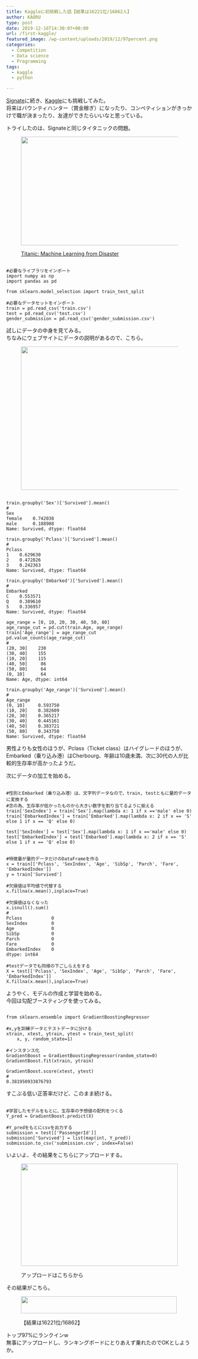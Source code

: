 ```yaml
---
title: Kaggleに初挑戦した話【結果は16221位/16862人】
author: KAORU
type: post
date: 2019-12-16T14:30:07+00:00
url: /first-kaggle/
featured_image: /wp-content/uploads/2019/12/97percent.png
categories:
  - Competition
  - Data science
  - Programming
tags:
  - kaggle
  - python

---
```

[Signate][1]に続き、<a rel="noreferrer noopener" aria-label="Kaggle (新しいタブで開く)" href="https://www.kaggle.com/" target="_blank">Kaggle</a>にも挑戦してみた。  
将来はバウンティハンター（賞金稼ぎ）になったり、コンペティションがきっかけで職が決まったり、友達ができたらいいなと思っている。

トライしたのは、Signateと同じタイタニックの問題。<figure class="wp-block-image size-large is-resized">

<img src="https://kaorumitsumori.com/wp-content/uploads/2019/12/Screen-Shot-2019-12-16-at-19.09.26-1024x571.png" alt="" class="wp-image-869" width="527" height="293" srcset="https://kaorumitsumori.com/wp-content/uploads/2019/12/Screen-Shot-2019-12-16-at-19.09.26-1024x571.png 1024w, https://kaorumitsumori.com/wp-content/uploads/2019/12/Screen-Shot-2019-12-16-at-19.09.26-300x167.png 300w, https://kaorumitsumori.com/wp-content/uploads/2019/12/Screen-Shot-2019-12-16-at-19.09.26-768x428.png 768w, https://kaorumitsumori.com/wp-content/uploads/2019/12/Screen-Shot-2019-12-16-at-19.09.26-1536x856.png 1536w, https://kaorumitsumori.com/wp-content/uploads/2019/12/Screen-Shot-2019-12-16-at-19.09.26-2048x1141.png 2048w" sizes="(max-width: 527px) 100vw, 527px" /><figcaption>[Titanic: Machine Learning from Disaster][2]</figcaption></figure> 

<pre class="wp-block-code"><code>
#必要なライブラリをインポート
import numpy as np
import pandas as pd

from sklearn.model_selection import train_test_split

#必要なデータセットをインポート
train = pd.read_csv('train.csv')
test = pd.read_csv('test.csv')
gender_submission = pd.read_csv('gender_submission.csv')</code></pre>

試しにデータの中身を見てみる。  
ちなみにウェブサイトにデータの説明があるので、こちら。<figure class="wp-block-image size-large is-resized">

<img src="https://kaorumitsumori.com/wp-content/uploads/2019/12/Screen-Shot-2019-12-16-at-22.45.29-1-1024x808.png" alt="" class="wp-image-886" width="491" height="387" srcset="https://kaorumitsumori.com/wp-content/uploads/2019/12/Screen-Shot-2019-12-16-at-22.45.29-1-1024x808.png 1024w, https://kaorumitsumori.com/wp-content/uploads/2019/12/Screen-Shot-2019-12-16-at-22.45.29-1-300x237.png 300w, https://kaorumitsumori.com/wp-content/uploads/2019/12/Screen-Shot-2019-12-16-at-22.45.29-1-768x606.png 768w, https://kaorumitsumori.com/wp-content/uploads/2019/12/Screen-Shot-2019-12-16-at-22.45.29-1.png 1364w" sizes="(max-width: 491px) 100vw, 491px" /></figure> 

<pre class="wp-block-code"><code>
train.groupby('Sex')&#91;'Survived'].mean()
#
Sex
female    0.742038
male      0.188908
Name: Survived, dtype: float64

train.groupby('Pclass')&#91;'Survived'].mean()
#
Pclass
1    0.629630
2    0.472826
3    0.242363
Name: Survived, dtype: float64

train.groupby('Embarked')&#91;'Survived'].mean()
#
Embarked
C    0.553571
Q    0.389610
S    0.336957
Name: Survived, dtype: float64

age_range = &#91;0, 10, 20, 30, 40, 50, 80]
age_range_cut = pd.cut(train.Age, age_range)
train&#91;'Age_range'] = age_range_cut
pd.value_counts(age_range_cut)
#
(20, 30]    230
(30, 40]    155
(10, 20]    115
(40, 50]     86
(50, 80]     64
(0, 10]      64
Name: Age, dtype: int64

train.groupby('Age_range')&#91;'Survived'].mean()
#
Age_range
(0, 10]     0.593750
(10, 20]    0.382609
(20, 30]    0.365217
(30, 40]    0.445161
(40, 50]    0.383721
(50, 80]    0.343750
Name: Survived, dtype: float64</code></pre>

男性よりも女性のほうが、Pclass（Ticket class）はハイグレードのほうが、Embarked（乗り込み港）はCherbourg、年齢は10歳未満、次に30代の人が比較的生存率が高かったようだ。

次にデータの加工を始める。

<pre class="wp-block-code"><code>
#性別とEmbarked（乗り込み港）は、文字列データなので、train, testともに量的データに変換する
#念の為、生存率が低かったものから大きい数字を割り当てるように揃える
train&#91;'SexIndex'] = train&#91;'Sex'].map(lambda x: 1 if x =='male' else 0)
train&#91;'EmbarkedIndex'] = train&#91;'Embarked'].map(lambda x: 2 if x == 'S' else 1 if x == 'Q' else 0)

test&#91;'SexIndex'] = test&#91;'Sex'].map(lambda x: 1 if x =='male' else 0)
test&#91;'EmbarkedIndex'] = test&#91;'Embarked'].map(lambda x: 2 if x == 'S' else 1 if x == 'Q' else 0)</code></pre>

<pre class="wp-block-code"><code>
#特徴量が量的データだけのDataFrameを作る
x = train&#91;&#91;'Pclass', 'SexIndex', 'Age', 'SibSp', 'Parch', 'Fare', 'EmbarkedIndex']]
y = train&#91;'Survived']

#欠損値は平均値で代替する
x.fillna(x.mean(),inplace=True)

#欠損値はなくなった
x.isnull().sum()
#
Pclass           0
SexIndex         0
Age              0
SibSp            0
Parch            0
Fare             0
EmbarkedIndex    0
dtype: int64

#testデータでも同様の下ごしらえをする
X = test&#91;&#91;'Pclass', 'SexIndex', 'Age', 'SibSp', 'Parch', 'Fare', 'EmbarkedIndex']]
X.fillna(x.mean(),inplace=True)</code></pre>

ようやく、モデルの作成と学習を始める。  
今回は勾配ブースティングを使ってみる。

<pre class="wp-block-code"><code>
from sklearn.ensemble import GradientBoostingRegressor

#x,yを訓練データとテストデータに分ける
xtrain, xtest, ytrain, ytest = train_test_split(
    x, y, random_state=1)

#インスタンス化
GradientBoost = GradientBoostingRegressor(random_state=0) 
GradientBoost.fit(xtrain, ytrain)

GradientBoost.score(xtest, ytest)
#
0.381950933876793</code></pre>

すこぶる低い正答率だけど、このまま続ける。

<pre class="wp-block-code"><code>
#学習したモデルをもとに、生存率の予想値の配列をつくる
Y_pred = GradientBoost.predict(X)

#Y_predをもとにcsvを出力する
submission = test&#91;&#91;'PassengerId']]
submission&#91;'Survived'] = list(map(int, Y_pred))
submission.to_csv('submission.csv', index=False)</code></pre>

いよいよ、その結果をこちらにアップロードする。<figure class="wp-block-image size-large is-resized">

<img src="https://kaorumitsumori.com/wp-content/uploads/2019/12/Screen-Shot-2019-12-16-at-23.22.09-1024x668.png" alt="" class="wp-image-887" width="423" height="276" srcset="https://kaorumitsumori.com/wp-content/uploads/2019/12/Screen-Shot-2019-12-16-at-23.22.09-1024x668.png 1024w, https://kaorumitsumori.com/wp-content/uploads/2019/12/Screen-Shot-2019-12-16-at-23.22.09-300x196.png 300w, https://kaorumitsumori.com/wp-content/uploads/2019/12/Screen-Shot-2019-12-16-at-23.22.09-768x501.png 768w, https://kaorumitsumori.com/wp-content/uploads/2019/12/Screen-Shot-2019-12-16-at-23.22.09-1536x1001.png 1536w, https://kaorumitsumori.com/wp-content/uploads/2019/12/Screen-Shot-2019-12-16-at-23.22.09.png 1942w" sizes="(max-width: 423px) 100vw, 423px" /><figcaption>アップロードはこちらから</figcaption></figure> 

その結果がこちら。<figure class="wp-block-image size-large is-resized">

<img src="https://kaorumitsumori.com/wp-content/uploads/2019/12/Screen-Shot-2019-12-16-at-19.02.12-1024x113.png" alt="" class="wp-image-888" width="420" height="46" srcset="https://kaorumitsumori.com/wp-content/uploads/2019/12/Screen-Shot-2019-12-16-at-19.02.12-1024x113.png 1024w, https://kaorumitsumori.com/wp-content/uploads/2019/12/Screen-Shot-2019-12-16-at-19.02.12-300x33.png 300w, https://kaorumitsumori.com/wp-content/uploads/2019/12/Screen-Shot-2019-12-16-at-19.02.12-768x85.png 768w, https://kaorumitsumori.com/wp-content/uploads/2019/12/Screen-Shot-2019-12-16-at-19.02.12-1536x169.png 1536w, https://kaorumitsumori.com/wp-content/uploads/2019/12/Screen-Shot-2019-12-16-at-19.02.12.png 1940w" sizes="(max-width: 420px) 100vw, 420px" /><figcaption>【結果は16221位/16862】</figcaption></figure> 

トップ97%にランクインw  
無事にアップロードし、ランキングボードにとりあえず乗れたのでOKとしようか。

 [1]: https://kaorumitsumori.com/signate-titanic/
 [2]: https://www.kaggle.com/c/titanic